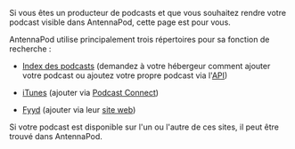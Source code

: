 Si vous êtes un producteur de podcasts et que vous souhaitez rendre votre podcast visible dans AntennaPod, cette page est pour vous.

AntennaPod utilise principalement trois répertoires pour sa fonction de recherche :

* [Index des podcasts](https://podcastindex.org/) (demandez à votre hébergeur comment ajouter votre podcast ou ajoutez votre propre podcast via l'[API](https://podcastindex-org.github.io/docs-api/#get-/add/byfeedurl))

* [iTunes](https://podcasts.apple.com) (ajouter via [Podcast Connect](https://podcastsconnect.apple.com/))

* [Fyyd](https://fyyd.de/) (ajouter via leur [site web](https://fyyd.de/add-feed))

Si votre podcast est disponible sur l'un ou l'autre de ces sites, il peut être trouvé dans AntennaPod.
